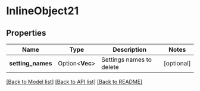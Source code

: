 # InlineObject21

## Properties

Name | Type | Description | Notes
------------ | ------------- | ------------- | -------------
**setting_names** | Option<**Vec<String>**> | Settings names to delete | [optional]

[[Back to Model list]](../README.md#documentation-for-models) [[Back to API list]](../README.md#documentation-for-api-endpoints) [[Back to README]](../README.md)


